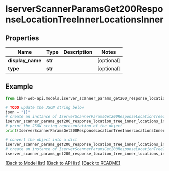 # IserverScannerParamsGet200ResponseLocationTreeInnerLocationsInner


## Properties

Name | Type | Description | Notes
------------ | ------------- | ------------- | -------------
**display_name** | **str** |  | [optional] 
**type** | **str** |  | [optional] 

## Example

```python
from ibkr-web-api.models.iserver_scanner_params_get200_response_location_tree_inner_locations_inner import IserverScannerParamsGet200ResponseLocationTreeInnerLocationsInner

# TODO update the JSON string below
json = "{}"
# create an instance of IserverScannerParamsGet200ResponseLocationTreeInnerLocationsInner from a JSON string
iserver_scanner_params_get200_response_location_tree_inner_locations_inner_instance = IserverScannerParamsGet200ResponseLocationTreeInnerLocationsInner.from_json(json)
# print the JSON string representation of the object
print(IserverScannerParamsGet200ResponseLocationTreeInnerLocationsInner.to_json())

# convert the object into a dict
iserver_scanner_params_get200_response_location_tree_inner_locations_inner_dict = iserver_scanner_params_get200_response_location_tree_inner_locations_inner_instance.to_dict()
# create an instance of IserverScannerParamsGet200ResponseLocationTreeInnerLocationsInner from a dict
iserver_scanner_params_get200_response_location_tree_inner_locations_inner_from_dict = IserverScannerParamsGet200ResponseLocationTreeInnerLocationsInner.from_dict(iserver_scanner_params_get200_response_location_tree_inner_locations_inner_dict)
```
[[Back to Model list]](../README.md#documentation-for-models) [[Back to API list]](../README.md#documentation-for-api-endpoints) [[Back to README]](../README.md)


